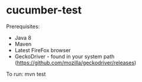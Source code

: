 # cucumber-test

Prerequisites:
- Java 8
- Maven
- Latest FireFox browser
- GeckoDriver - found in your system path (https://github.com/mozilla/geckodriver/releases)

To run:
mvn test
